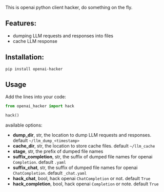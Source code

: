 
This is openai python client hacker, do something on the fly.

## Features:

* dumping LLM requests and responses into files
* cache LLM response

## Installation:

```
pip install openai-hacker
```

## Usage

Add the lines into your code:

```python
from openai_hacker import hack

hack()
```

available options:

* **dump_dir**, str, the location to dump LLM requests and responses. default `~/llm_dump_<timestamp>`
* **cache_dir**, str, the location to store cache files. default `~/llm_cache`
* **stage**, str, the prefix of dumped file names
* **suffix_completion**, str, the suffix of dumped file names for openai `Completion`. default `.yaml`
* **suffix_chat**, str, the suffix of dumped file names for openai `ChatCompletion`. default `_chat.yaml`
* **hack_chat**, bool,  hack openai `ChatCompletion` or not. default `True`
* **hack_completion**, bool, hack openai `Completion` or note. default `True`


